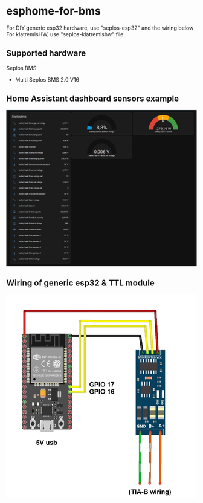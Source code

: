 # esphome-for-bms
For DIY generic esp32 hardware, use "seplos-esp32" and the wiring below
For klatremisHW, use "seplos-klatremishw" file

## Supported hardware
Seplos BMS
* Multi Seplos BMS 2.0 V16

## Home Assistant dashboard sensors example
 ![image](https://github.com/klatremis/esphome-for-bms/blob/main/dashboard.jpg)

## Wiring of generic esp32 & TTL module
 ![image](https://github.com/klatremis/esphome-for-bms/blob/main/wiring.jpg)

